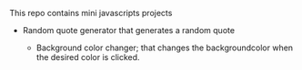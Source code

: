 This repo contains mini javascripts projects

- Random quote generator that generates a random quote

  - Background color changer; that changes the backgroundcolor when the desired color is clicked.
